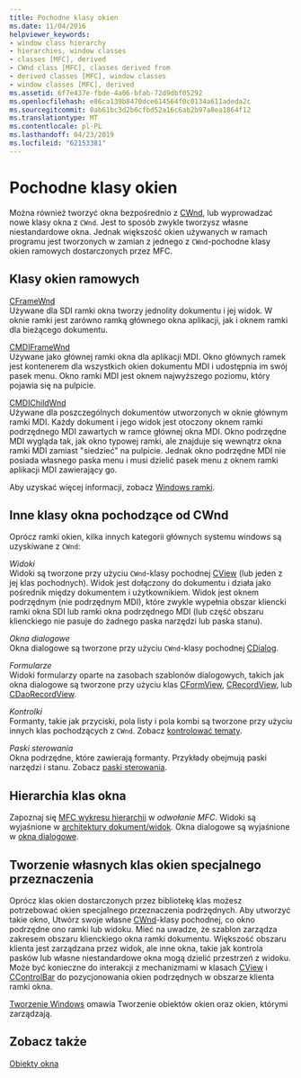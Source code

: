 ```yaml
---
title: Pochodne klasy okien
ms.date: 11/04/2016
helpviewer_keywords:
- window class hierarchy
- hierarchies, window classes
- classes [MFC], derived
- CWnd class [MFC], classes derived from
- derived classes [MFC], window classes
- window classes [MFC], derived
ms.assetid: 6f7e437e-fbde-4a06-bfab-72d9dbf05292
ms.openlocfilehash: e86ca139b8470dce614564f0c0134a611adeda2c
ms.sourcegitcommit: 0ab61bc3d2b6cfbd52a16c6ab2b97a8ea1864f12
ms.translationtype: MT
ms.contentlocale: pl-PL
ms.lasthandoff: 04/23/2019
ms.locfileid: "62153381"
---
```

# <a name="derived-window-classes"></a>Pochodne klasy okien

Można również tworzyć okna bezpośrednio z [CWnd](../mfc/reference/cwnd-class.md), lub wyprowadzać nowe klasy okna z `CWnd`. Jest to sposób zwykle tworzysz własne niestandardowe okna. Jednak większość okien używanych w ramach programu jest tworzonych w zamian z jednego z `CWnd`-pochodne klasy okien ramowych dostarczonych przez MFC.

## <a name="frame-window-classes"></a>Klasy okien ramowych

[CFrameWnd](../mfc/reference/cframewnd-class.md)<br/>
Używane dla SDI ramki okna tworzy jednolity dokumentu i jej widok. W oknie ramki jest zarówno ramką głównego okna aplikacji, jak i oknem ramki dla bieżącego dokumentu.

[CMDIFrameWnd](../mfc/reference/cmdiframewnd-class.md)<br/>
Używane jako głównej ramki okna dla aplikacji MDI. Okno głównych ramek jest kontenerem dla wszystkich okien dokumentu MDI i udostępnia im swój pasek menu. Okno ramki MDI jest oknem najwyższego poziomu, który pojawia się na pulpicie.

[CMDIChildWnd](../mfc/reference/cmdichildwnd-class.md)<br/>
Używane dla poszczególnych dokumentów utworzonych w oknie głównym ramki MDI. Każdy dokument i jego widok jest otoczony oknem ramki podrzędnego MDI zawartych w ramce głównej okna MDI. Okno podrzędne MDI wygląda tak, jak okno typowej ramki, ale znajduje się wewnątrz okna ramki MDI zamiast "siedzieć" na pulpicie. Jednak okno podrzędne MDI nie posiada własnego paska menu i musi dzielić pasek menu z oknem ramki aplikacji MDI zawierający go.

Aby uzyskać więcej informacji, zobacz [Windows ramki](../mfc/frame-windows.md).

## <a name="other-window-classes-derived-from-cwnd"></a>Inne klasy okna pochodzące od CWnd

Oprócz ramki okien, kilka innych kategorii głównych systemu windows są uzyskiwane z `CWnd`:

*Widoki*<br/>
Widoki są tworzone przy użyciu `CWnd`-klasy pochodnej [CView](../mfc/reference/cview-class.md) (lub jeden z jej klas pochodnych). Widok jest dołączony do dokumentu i działa jako pośrednik między dokumentem i użytkownikiem. Widok jest oknem podrzędnym (nie podrzędnym MDI), które zwykle wypełnia obszar kliencki ramki okna SDI lub ramki okna podrzędnego MDI (lub część obszaru klienckiego nie pasuje do żadnego paska narzędzi lub paska stanu).

*Okna dialogowe*<br/>
Okna dialogowe są tworzone przy użyciu `CWnd`-klasy pochodnej [CDialog](../mfc/reference/cdialog-class.md).

*Formularze*<br/>
Widoki formularzy oparte na zasobach szablonów dialogowych, takich jak okna dialogowe są tworzone przy użyciu klas [CFormView](../mfc/reference/cformview-class.md), [CRecordView](../mfc/reference/crecordview-class.md), lub [CDaoRecordView](../mfc/reference/cdaorecordview-class.md).

*Kontrolki*<br/>
Formanty, takie jak przyciski, pola listy i pola kombi są tworzone przy użyciu innych klas pochodzących z `CWnd`. Zobacz [kontrolować tematy](../mfc/controls-mfc.md).

*Paski sterowania*<br/>
Okna podrzędne, które zawierają formanty. Przykłady obejmują paski narzędzi i stanu. Zobacz [paski sterowania](../mfc/control-bars.md).

## <a name="window-class-hierarchy"></a>Hierarchia klas okna

Zapoznaj się [MFC wykresu hierarchii](../mfc/hierarchy-chart.md) w *odwołanie MFC*. Widoki są wyjaśnione w [architektury dokument/widok](../mfc/document-view-architecture.md). Okna dialogowe są wyjaśnione w [okna dialogowe](../mfc/dialog-boxes.md).

## <a name="creating-your-own-special-purpose-window-classes"></a>Tworzenie własnych klas okien specjalnego przeznaczenia

Oprócz klas okien dostarczonych przez bibliotekę klas możesz potrzebować okien specjalnego przeznaczenia podrzędnych. Aby utworzyć takie okno, Utwórz swoje własne [CWnd](../mfc/reference/cwnd-class.md)-klasy pochodnej, co okno podrzędne ono ramki lub widoku. Mieć na uwadze, że szablon zarządza zakresem obszaru klienckiego okna ramki dokumentu. Większość obszaru klienta jest zarządzana przez widok, ale inne okna, takie jak kontrola pasków lub własne niestandardowe okna mogą dzielić przestrzeń z widoku. Może być konieczne do interakcji z mechanizmami w klasach [CView](../mfc/reference/cview-class.md) i [CControlBar](../mfc/reference/ccontrolbar-class.md) do pozycjonowania okien podrzędnych w obszarze klienta ramki okna.

[Tworzenie Windows](../mfc/creating-windows.md) omawia Tworzenie obiektów okien oraz okien, którymi zarządzają.

## <a name="see-also"></a>Zobacz także

[Obiekty okna](../mfc/window-objects.md)
